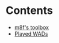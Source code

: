 # Contents

* [m8f's toolbox](https://mmaulwurff.github.io/pages/toolbox)
* [Played WADs](https://mmaulwurff.github.io/pages/wads)
